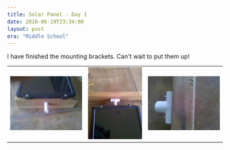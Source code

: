 ```yaml
---
title: Solar Panel - Day 1
date: 2010-06-19T23:34:00
layout: post
era: "Middle School"
---
```


I have finished the mounting brackets. Can't wait to put them up!

|     |     |     |
| --- | --- | --- |
| ![](2010-03-2710-22-49.jpg) | ![](2010-03-2710-46-30.jpg) | ![](2010-03-2710-46-51.jpg) |
